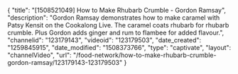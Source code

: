 {
    "title": "[1508521049] How to Make Rhubarb Crumble - Gordon Ramsay",
    "description": "Gordon Ramsay demonstrates how to make caramel with Patsy Kensit on the Cookalong Live. The caramel coats rhubarb for rhubarb crumble. Plus Gordon adds ginger and rum to flambee for added flavour.",
    "channelid": "123179143",
    "videoid": "123179503",
    "date_created": "1259845915",
    "date_modified": "1508373766",
    "type": "captivate",
    "layout": "channelVideo",
    "url": "\/food-network\/how-to-make-rhubarb-crumble-gordon-ramsay\/123179143-123179503"
}